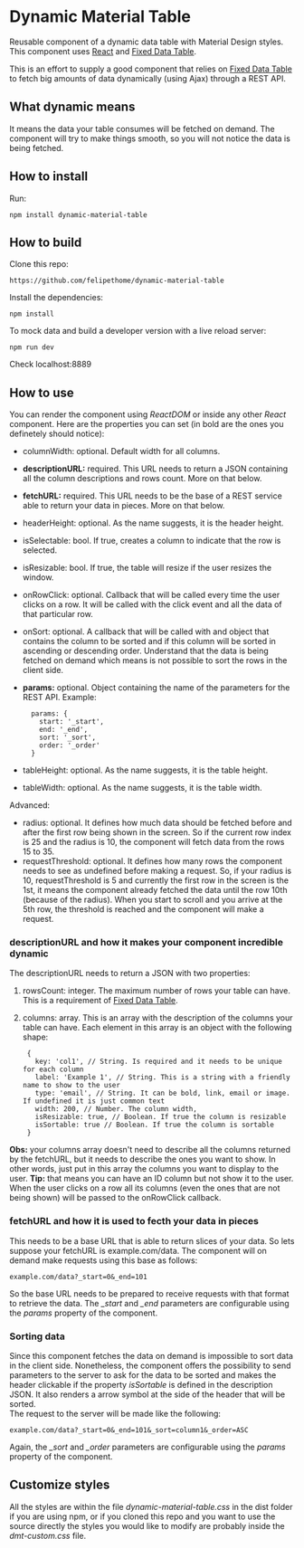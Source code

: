 # Dynamic Material Table
Reusable component of a dynamic data table with Material Design styles. This component uses [React](https://facebook.github.io/react/) and [Fixed Data Table](https://facebook.github.io/fixed-data-table/).  
  
This is an effort to supply a good component that relies on [Fixed Data Table](https://facebook.github.io/fixed-data-table/) to fetch big amounts of data dynamically (using Ajax) through a REST API.

## What dynamic means
It means the data your table consumes will be fetched on demand. The component will try to make things smooth, so you will not notice the data is being fetched.

## How to install
Run:

    npm install dynamic-material-table

## How to build
Clone this repo:
    
    https://github.com/felipethome/dynamic-material-table

Install the dependencies:
    
    npm install

To mock data and build a developer version with a live reload server:
    
    npm run dev

Check localhost:8889

## How to use
You can render the component using *ReactDOM* or inside any other *React* component.
Here are the properties you can set (in bold are the ones you definetely should notice):

* columnWidth: optional. Default width for all columns.
* **descriptionURL:** required. This URL needs to return a JSON containing all the column descriptions and rows count. More on that below.
* **fetchURL:** required. This URL needs to be the base of a REST service able to return your data in pieces. More on that below.
* headerHeight: optional. As the name suggests, it is the header height.
* isSelectable: bool. If true, creates a column to indicate that the row is selected.
* isResizable: bool. If true, the table will resize if the user resizes the window.
* onRowClick: optional. Callback that will be called every time the user clicks on a row. It will be called with the click event and all the data of that particular row.
* onSort: optional. A callback that will be called with and object that contains the column to be sorted and if this column will be sorted in ascending or descending order. Understand that the data is being fetched on demand which means is not possible to sort the rows in the client side.
* **params:** optional. Object containing the name of the parameters for the REST API. Example:

        params: {
          start: '_start',
          end: '_end',
          sort: '_sort',
          order: '_order'
        }
* tableHeight: optional. As the name suggests, it is the table height.
* tableWidth: optional. As the name suggests, it is the table width.

Advanced:

* radius: optional. It defines how much data should be fetched before and after the first row being shown in the screen. So if the current row index is 25 and the radius is 10, the component will fetch data from the rows 15 to 35.
* requestThreshold: optional. It defines how many rows the component needs to see as undefined before making a request. So, if your radius is 10, requestThreshold is 5 and currently the first row in the screen is the 1st, it means the component already fetched the data until the row 10th (because of the radius). When you start to scroll and you arrive at the 5th row, the threshold is reached and the component will make a request.

### descriptionURL and how it makes your component incredible dynamic
The descriptionURL needs to return a JSON with two properties:

1. rowsCount: integer. The maximum number of rows your table can have. This is a requirement of [Fixed Data Table](https://facebook.github.io/fixed-data-table/).
2. columns: array. This is an array with the description of the columns your table can have. Each element in this array is an object with the following shape:
    
        {
          key: 'col1', // String. Is required and it needs to be unique for each column
          label: 'Example 1', // String. This is a string with a friendly name to show to the user
          type: 'email', // String. It can be bold, link, email or image. If undefined it is just common text
          width: 200, // Number. The column width,
          isResizable: true, // Boolean. If true the column is resizable
          isSortable: true // Boolean. If true the column is sortable
        }
**Obs:** your columns array doesn't need to describe all the columns returned by the fetchURL, but it needs to describe the ones you want to show. In other words, just put in this array the columns you want to display to the user.
**Tip:** that means you can have an ID column but not show it to the user. When the user clicks on a row all its columns (even the ones that are not being shown) will be passed to the onRowClick callback.

### fetchURL and how it is used to fecth your data in pieces
This needs to be a base URL that is able to return slices of your data. So lets suppose your fetchURL is example.com/data. The component will on demand make requests using this base as follows:
    
    example.com/data?_start=0&_end=101

So the base URL needs to be prepared to receive requests with that format to retrieve the data. The *_start* and *_end* parameters are configurable using the *params* property of the component.

### Sorting data
Since this component fetches the data on demand is impossible to sort data in the client side. Nonetheless, the component offers the possibility to send parameters to the server to ask for the data to be sorted and makes the header clickable if the property *isSortable* is defined in the description JSON. It also renders a arrow symbol at the side of the header that will be sorted.  
The request to the server will be made like the following:

    example.com/data?_start=0&_end=101&_sort=column1&_order=ASC

Again, the *_sort* and *_order* parameters are configurable using the *params* property of the component.

## Customize styles
All the styles are within the file *dynamic-material-table.css* in the dist folder if you are using npm, or if you cloned this repo and you want to use the source directly the styles you would like to modify are probably inside the *dmt-custom.css* file.